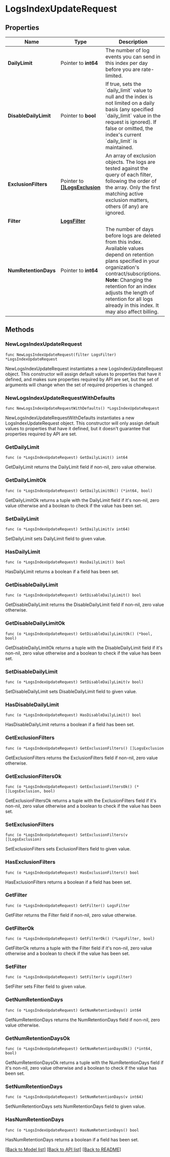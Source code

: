 # LogsIndexUpdateRequest

## Properties

| Name                  | Type                                               | Description                                                                                                                                                                                                                                                                                                       | Notes      |
| --------------------- | -------------------------------------------------- | ----------------------------------------------------------------------------------------------------------------------------------------------------------------------------------------------------------------------------------------------------------------------------------------------------------------- | ---------- |
| **DailyLimit**        | Pointer to **int64**                               | The number of log events you can send in this index per day before you are rate-limited.                                                                                                                                                                                                                          | [optional] |
| **DisableDailyLimit** | Pointer to **bool**                                | If true, sets the &#x60;daily_limit&#x60; value to null and the index is not limited on a daily basis (any specified &#x60;daily_limit&#x60; value in the request is ignored). If false or omitted, the index&#39;s current &#x60;daily_limit&#x60; is maintained.                                                | [optional] |
| **ExclusionFilters**  | Pointer to [**[]LogsExclusion**](LogsExclusion.md) | An array of exclusion objects. The logs are tested against the query of each filter, following the order of the array. Only the first matching active exclusion matters, others (if any) are ignored.                                                                                                             | [optional] |
| **Filter**            | [**LogsFilter**](LogsFilter.md)                    |                                                                                                                                                                                                                                                                                                                   |
| **NumRetentionDays**  | Pointer to **int64**                               | The number of days before logs are deleted from this index. Available values depend on retention plans specified in your organization&#39;s contract/subscriptions. **Note:** Changing the retention for an index adjusts the length of retention for all logs already in this index. It may also affect billing. | [optional] |

## Methods

### NewLogsIndexUpdateRequest

`func NewLogsIndexUpdateRequest(filter LogsFilter) *LogsIndexUpdateRequest`

NewLogsIndexUpdateRequest instantiates a new LogsIndexUpdateRequest object.
This constructor will assign default values to properties that have it defined,
and makes sure properties required by API are set, but the set of arguments
will change when the set of required properties is changed.

### NewLogsIndexUpdateRequestWithDefaults

`func NewLogsIndexUpdateRequestWithDefaults() *LogsIndexUpdateRequest`

NewLogsIndexUpdateRequestWithDefaults instantiates a new LogsIndexUpdateRequest object.
This constructor will only assign default values to properties that have it defined,
but it doesn't guarantee that properties required by API are set.

### GetDailyLimit

`func (o *LogsIndexUpdateRequest) GetDailyLimit() int64`

GetDailyLimit returns the DailyLimit field if non-nil, zero value otherwise.

### GetDailyLimitOk

`func (o *LogsIndexUpdateRequest) GetDailyLimitOk() (*int64, bool)`

GetDailyLimitOk returns a tuple with the DailyLimit field if it's non-nil, zero value otherwise
and a boolean to check if the value has been set.

### SetDailyLimit

`func (o *LogsIndexUpdateRequest) SetDailyLimit(v int64)`

SetDailyLimit sets DailyLimit field to given value.

### HasDailyLimit

`func (o *LogsIndexUpdateRequest) HasDailyLimit() bool`

HasDailyLimit returns a boolean if a field has been set.

### GetDisableDailyLimit

`func (o *LogsIndexUpdateRequest) GetDisableDailyLimit() bool`

GetDisableDailyLimit returns the DisableDailyLimit field if non-nil, zero value otherwise.

### GetDisableDailyLimitOk

`func (o *LogsIndexUpdateRequest) GetDisableDailyLimitOk() (*bool, bool)`

GetDisableDailyLimitOk returns a tuple with the DisableDailyLimit field if it's non-nil, zero value otherwise
and a boolean to check if the value has been set.

### SetDisableDailyLimit

`func (o *LogsIndexUpdateRequest) SetDisableDailyLimit(v bool)`

SetDisableDailyLimit sets DisableDailyLimit field to given value.

### HasDisableDailyLimit

`func (o *LogsIndexUpdateRequest) HasDisableDailyLimit() bool`

HasDisableDailyLimit returns a boolean if a field has been set.

### GetExclusionFilters

`func (o *LogsIndexUpdateRequest) GetExclusionFilters() []LogsExclusion`

GetExclusionFilters returns the ExclusionFilters field if non-nil, zero value otherwise.

### GetExclusionFiltersOk

`func (o *LogsIndexUpdateRequest) GetExclusionFiltersOk() (*[]LogsExclusion, bool)`

GetExclusionFiltersOk returns a tuple with the ExclusionFilters field if it's non-nil, zero value otherwise
and a boolean to check if the value has been set.

### SetExclusionFilters

`func (o *LogsIndexUpdateRequest) SetExclusionFilters(v []LogsExclusion)`

SetExclusionFilters sets ExclusionFilters field to given value.

### HasExclusionFilters

`func (o *LogsIndexUpdateRequest) HasExclusionFilters() bool`

HasExclusionFilters returns a boolean if a field has been set.

### GetFilter

`func (o *LogsIndexUpdateRequest) GetFilter() LogsFilter`

GetFilter returns the Filter field if non-nil, zero value otherwise.

### GetFilterOk

`func (o *LogsIndexUpdateRequest) GetFilterOk() (*LogsFilter, bool)`

GetFilterOk returns a tuple with the Filter field if it's non-nil, zero value otherwise
and a boolean to check if the value has been set.

### SetFilter

`func (o *LogsIndexUpdateRequest) SetFilter(v LogsFilter)`

SetFilter sets Filter field to given value.

### GetNumRetentionDays

`func (o *LogsIndexUpdateRequest) GetNumRetentionDays() int64`

GetNumRetentionDays returns the NumRetentionDays field if non-nil, zero value otherwise.

### GetNumRetentionDaysOk

`func (o *LogsIndexUpdateRequest) GetNumRetentionDaysOk() (*int64, bool)`

GetNumRetentionDaysOk returns a tuple with the NumRetentionDays field if it's non-nil, zero value otherwise
and a boolean to check if the value has been set.

### SetNumRetentionDays

`func (o *LogsIndexUpdateRequest) SetNumRetentionDays(v int64)`

SetNumRetentionDays sets NumRetentionDays field to given value.

### HasNumRetentionDays

`func (o *LogsIndexUpdateRequest) HasNumRetentionDays() bool`

HasNumRetentionDays returns a boolean if a field has been set.

[[Back to Model list]](../README.md#documentation-for-models) [[Back to API list]](../README.md#documentation-for-api-endpoints) [[Back to README]](../README.md)
